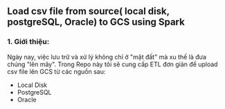 ## Load csv file from source( local disk, postgreSQL, Oracle) to GCS using Spark 
### 1. Giới thiệu:
Ngày nay, việc lưu trữ và xử lý không chỉ ở "mặt đất" mà xu thế là đưa chúng "lên mây". 
Trong Repo này tôi sẽ cung cấp ETL đơn giản để upload csv file lên GCS từ các nguồn sau:
* Local Disk
* PostgreSQL
* Oracle

